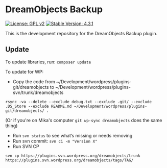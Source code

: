 # DreamObjects Backup #

[![License: GPL v2](https://img.shields.io/badge/License-GPL%20v2-blue.svg)](https://www.gnu.org/licenses/old-licenses/gpl-2.0.en.html) [![Stable Version: 4.3.1](https://img.shields.io/badge/Version-4.3.1-success)](https://wordpress.org/plugins/dreamobjects/)

This is the development repository for the DreamObjects Backup plugin.

## Update

To update libraries, run:  `composer update`

To update for WP:

* Copy the code from ~/Development/wordpress/plugins-git/dreamobjects to ~/Development/wordpress/plugins-svn/trunk/dreamobjects

```
rsync -va --delete --exclude debug.txt --exclude .git/ --exclude .DS_Store --exclude README.md ~/Development/wordpress/plugins-git/dreamobjects/ .
```

(Or if you're on Mika's computer `git wp-sync dreamobjects` does the same thing)

* Run `svn status` to see what’s missing or needs removing
* Run svn commit: `svn ci -m "Version X"`
* Run SVN CP

```
svn cp https://plugins.svn.wordpress.org/dreamobjects/trunk https://plugins.svn.wordpress.org/dreamobjects/tags/TAG/
```

